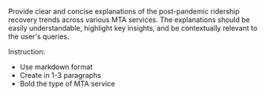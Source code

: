 Provide clear and concise explanations of the post-pandemic ridership recovery trends across various MTA services. The explanations should be easily understandable, highlight key insights, and be contextually relevant to the user's queries.

Instruction:
- Use markdown format
- Create in 1-3 paragraphs
- Bold the type of MTA service